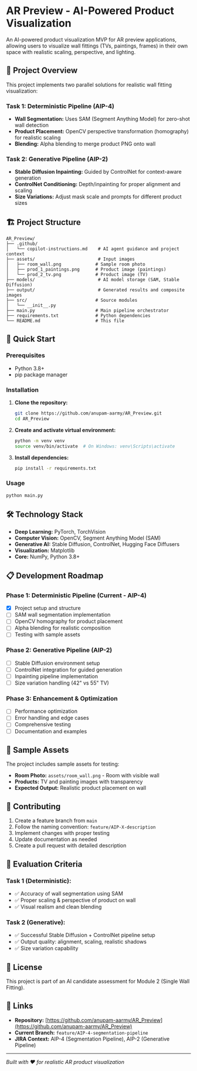 # AR Preview - AI-Powered Product Visualization

An AI-powered product visualization MVP for AR preview applications, allowing users to visualize wall fittings (TVs, paintings, frames) in their own space with realistic scaling, perspective, and lighting.

## 🎯 Project Overview

This project implements two parallel solutions for realistic wall fitting visualization:

### Task 1: Deterministic Pipeline (AIP-4)
- **Wall Segmentation:** Uses SAM (Segment Anything Model) for zero-shot wall detection
- **Product Placement:** OpenCV perspective transformation (homography) for realistic scaling
- **Blending:** Alpha blending to merge product PNG onto wall

### Task 2: Generative Pipeline (AIP-2)
- **Stable Diffusion Inpainting:** Guided by ControlNet for context-aware generation
- **ControlNet Conditioning:** Depth/inpainting for proper alignment and scaling
- **Size Variations:** Adjust mask scale and prompts for different product sizes

## 🏗️ Project Structure

```
AR_Preview/
├── .github/
│   └── copilot-instructions.md    # AI agent guidance and project context
├── assets/                        # Input images
│   ├── room_wall.png             # Sample room photo
│   ├── prod_1_paintings.png      # Product image (paintings)
│   └── prod_2_tv.png             # Product image (TV)
├── models/                        # AI model storage (SAM, Stable Diffusion)
├── output/                        # Generated results and composite images
├── src/                          # Source modules
│   └── __init__.py
├── main.py                       # Main pipeline orchestrator
├── requirements.txt              # Python dependencies
└── README.md                     # This file
```

## 🚀 Quick Start

### Prerequisites
- Python 3.8+
- pip package manager

### Installation

1. **Clone the repository:**
   ```bash
   git clone https://github.com/anupam-aarmy/AR_Preview.git
   cd AR_Preview
   ```

2. **Create and activate virtual environment:**
   ```bash
   python -m venv venv
   source venv/bin/activate  # On Windows: venv\Scripts\activate
   ```

3. **Install dependencies:**
   ```bash
   pip install -r requirements.txt
   ```

### Usage

```bash
python main.py
```

## 🛠️ Technology Stack

- **Deep Learning:** PyTorch, TorchVision
- **Computer Vision:** OpenCV, Segment Anything Model (SAM)
- **Generative AI:** Stable Diffusion, ControlNet, Hugging Face Diffusers
- **Visualization:** Matplotlib
- **Core:** NumPy, Python 3.8+

## 📋 Development Roadmap

### Phase 1: Deterministic Pipeline (Current - AIP-4)
- [x] Project setup and structure
- [ ] SAM wall segmentation implementation
- [ ] OpenCV homography for product placement
- [ ] Alpha blending for realistic composition
- [ ] Testing with sample assets

### Phase 2: Generative Pipeline (AIP-2)
- [ ] Stable Diffusion environment setup
- [ ] ControlNet integration for guided generation
- [ ] Inpainting pipeline implementation
- [ ] Size variation handling (42" vs 55" TV)

### Phase 3: Enhancement & Optimization
- [ ] Performance optimization
- [ ] Error handling and edge cases
- [ ] Comprehensive testing
- [ ] Documentation and examples

## 🎨 Sample Assets

The project includes sample assets for testing:
- **Room Photo:** `assets/room_wall.png` - Room with visible wall
- **Products:** TV and painting images with transparency
- **Expected Output:** Realistic product placement on wall

## 🤝 Contributing

1. Create a feature branch from `main`
2. Follow the naming convention: `feature/AIP-X-description`
3. Implement changes with proper testing
4. Update documentation as needed
5. Create a pull request with detailed description

## 📝 Evaluation Criteria

### Task 1 (Deterministic):
- ✅ Accuracy of wall segmentation using SAM
- ✅ Proper scaling & perspective of product on wall
- ✅ Visual realism and clean blending

### Task 2 (Generative):
- ✅ Successful Stable Diffusion + ControlNet pipeline setup
- ✅ Output quality: alignment, scaling, realistic shadows
- ✅ Size variation capability

## 📄 License

This project is part of an AI candidate assessment for Module 2 (Single Wall Fitting).

## 🔗 Links

- **Repository:** [https://github.com/anupam-aarmy/AR_Preview](https://github.com/anupam-aarmy/AR_Preview)
- **Current Branch:** `feature/AIP-4-segmentation-pipeline`
- **JIRA Context:** AIP-4 (Segmentation Pipeline), AIP-2 (Generative Pipeline)

---

*Built with ❤️ for realistic AR product visualization*